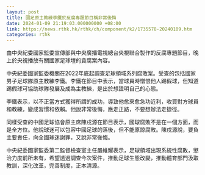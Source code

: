 ```yaml
---
layout: post
title: 國足原主教練李鐵於反腐專題節目稱非常後悔
date: 2024-01-09 21:19:03.000000000 +08:00
link: https://news.rthk.hk/rthk/ch/component/k2/1735578-20240109.htm
categories: rthk
---
```


由中央紀委國家監委宣傳部與中央廣播電視總台央視聯合製作的反腐專題節目，晚上於央視播放有關國家足球壇的貪腐案內容。

中央紀委國家監委機關在2022年底起調查足球領域系列腐敗案。受查的包括國家男子足球隊原主教練李鐵。李鐵在節目中表示，當球員時憎恨他人踢假球，但知道踢假球可協助球隊發展及成為主教練，是出於想證明自己的心態。

李鐵表示，以不正當方式獲得所謂的成功，導致他愈來愈急功近利，收買對方球員和教練，變成習慣和依賴。他說非常後悔，應走正路，不要想辦法走捷徑。

同樣受查的中國足球協會原主席陳戌源在節目表示，國球腐敗不是在一個方面，而是全方位。他說球迷可以包容中國足球的落後，但不能原諒腐敗。陳戌源說，要負主要責任，向全國球迷謝罪，又說非常後悔。

中央紀委國家監委第二監督檢查室主任嚴維耀表示，足球領域出現系統性腐敗，懲治力度前所未有，希望透過調查今次案件，推動足球生態改變，推動體育部門汲取教訓，深化改革，完善制度，正本清源。
